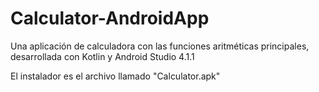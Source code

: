 # Calculator-AndroidApp
Una aplicación de calculadora con las funciones aritméticas principales, desarrollada con Kotlin y Android Studio 4.1.1

El instalador es el archivo llamado "Calculator.apk"
